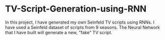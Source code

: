 # TV-Script-Generation-using-RNN
In this project, I have generated my own Seinfeld TV scripts using RNNs. I have used a Seinfeld dataset of scripts from 9 seasons. The Neural Network that I have built will generate a new, "fake" TV script.
